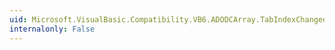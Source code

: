```yaml
---
uid: Microsoft.VisualBasic.Compatibility.VB6.ADODCArray.TabIndexChanged
internalonly: False
---
```

